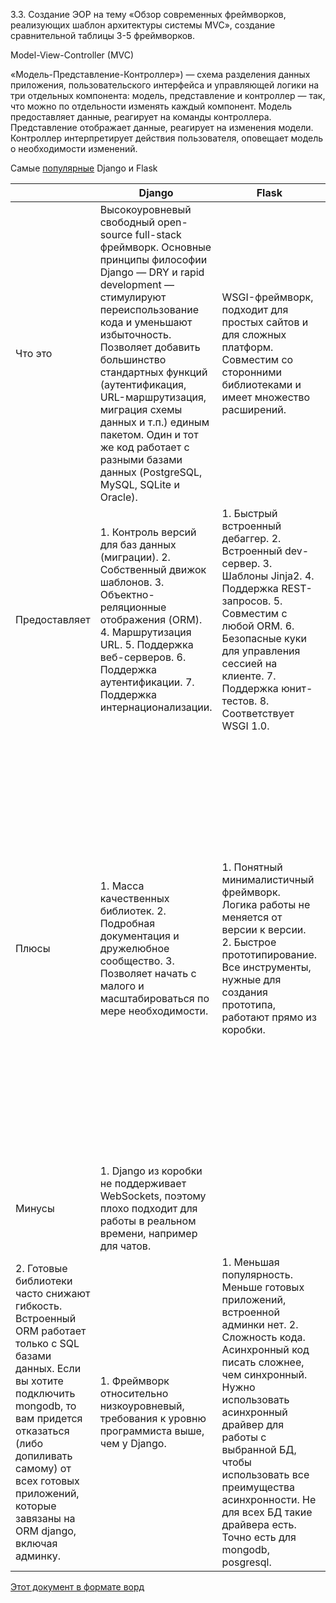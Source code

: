 3.3. Создание ЭОР на тему «Обзор современных фреймворков, реализующих шаблон архитектуры системы MVC», создание сравнительной таблицы 3-5 фреймворков.

Model-View-Controller (MVC)

«Модель-Представление-Контроллер») — схема разделения данных приложения, пользовательского интерфейса и управляющей логики на три отдельных компонента: модель, представление и контроллер — так, что можно по отдельности изменять каждый компонент.
Модель предоставляет данные, реагирует на команды контроллера.
Представление отображает данные, реагирует на изменения модели.
Контроллер интерпретирует действия пользователя, оповещает модель о необходимости изменений.

Самые [популярные](https://steelkiwi.com/blog/top-10-python-web-frameworks-to-learn/) Django и Flask

|  | Django | Flask | Tornado |
| --- | --- | --- | --- |
| Что это | Высокоуровневый свободный open-source full-stack фреймворк. Основные принципы философии Django — DRY и rapid development — стимулируют переиспользование кода и уменьшают избыточность. Позволяет добавить большинство стандартных функций (аутентификация, URL-маршрутизация, миграция схемы данных и т.п.) единым пакетом. Один и тот же код работает с разными базами данных (PostgreSQL, MySQL, SQLite и Oracle). | WSGI-фреймворк, подходит для простых сайтов и для сложных платформ. Совместим со сторонними библиотеками и имеет множество расширений. | Асинхронный фреймворк, благодаря неблокирующему обмену данными способный одновременно поддерживать множество пользовательских соединений. Подходит для задач, требующих подолгу поддерживать соединение с каждым пользователем. |
| Предоставляет | 1. Контроль версий для баз данных (миграции). 2. Собственный движок шаблонов. 3. Объектно-реляционные отображения (ORM). 4. Маршрутизация URL. 5. Поддержка веб-серверов. 6. Поддержка аутентификации. 7. Поддержка интернационализации. | 1. Быстрый встроенный дебаггер. 2. Встроенный dev-сервер. 3. Шаблоны Jinja2. 4. Поддержка REST-запросов. 5. Совместим с любой ORM. 6. Безопасные куки для управления сессией на клиенте. 7. Поддержка юнит-тестов. 8. Соответствует WSGI 1.0.  | 1. Есть свой механизм аутентификации, при необходимости можно подключить сторонние. 2. Поддержка переводов и локализации. 3. Работа в реальном времени. |
| Плюсы | 1. Масса качественных библиотек. 2. Подробная документация и дружелюбное сообщество. 3. Позволяет начать с малого и масштабироваться по мере необходимости. | 1. Понятный минималистичный фреймворк. Логика работы не меняется от версии к версии. 2. Быстрое прототипирование. Все инструменты, нужные для создания прототипа, работают прямо из коробки. | 1. Асинхронность. Торнадо представляет из себя бесконечный цикл (ioloop), который постоянно проверяет наличие событий. Все это происходит в одном потоке. есть механизм callback'ов (функция сама должна поддерживать асинхронность). Создание потока, а тем более процесса - довольно дорогостоящая операция с точки зрения ресурсов сервера. 2. Работа с WebSocket'ами. 3. Менее слабая зависимость от ORM и html-шаблонизатора.  |
| Минусы | 1. Django из коробки не поддерживает WebSockets, поэтому плохо подходит для работы в реальном времени, например для чатов.
2. Готовые библиотеки часто  снижают гибкость. Встроенный ORM работает только с SQL базами данных. Если вы хотите подключить mongodb, то вам придется отказаться (либо допиливать самому) от всех готовых приложений, которые завязаны на ORM django, включая админку.  | 1. Фреймворк относительно низкоуровневый, требования к уровню программиста выше, чем у Django. | 1. Меньшая популярность. Меньше готовых приложений, встроенной админки нет. 2. Сложность кода. Асинхронный код писать сложнее, чем синхронный. Нужно использовать асинхронный драйвер для работы с выбранной БД, чтобы использовать все преимущества асинхронности. Не для всех БД такие драйвера есть. Точно есть для mongodb, posgresql. |

[Этот документ в формате ворд](https://docs.google.com/document/d/1J8d2GScavWI5F9XJm32ruQKpeOm8hT1ouFN4LZoP1Gc/edit?usp=sharing)
